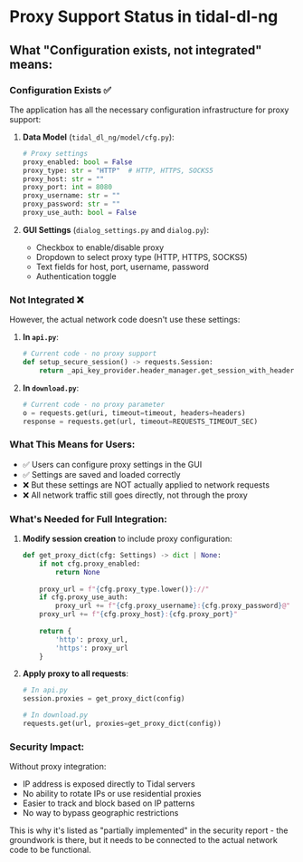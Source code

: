 # Proxy Support Status in tidal-dl-ng

## What "Configuration exists, not integrated" means:

### Configuration Exists ✅
The application has all the necessary configuration infrastructure for proxy support:

1. **Data Model** (`tidal_dl_ng/model/cfg.py`):
   ```python
   # Proxy settings
   proxy_enabled: bool = False
   proxy_type: str = "HTTP"  # HTTP, HTTPS, SOCKS5
   proxy_host: str = ""
   proxy_port: int = 8080
   proxy_username: str = ""
   proxy_password: str = ""
   proxy_use_auth: bool = False
   ```

2. **GUI Settings** (`dialog_settings.py` and `dialog.py`):
   - Checkbox to enable/disable proxy
   - Dropdown to select proxy type (HTTP, HTTPS, SOCKS5)
   - Text fields for host, port, username, password
   - Authentication toggle

### Not Integrated ❌
However, the actual network code doesn't use these settings:

1. **In `api.py`**:
   ```python
   # Current code - no proxy support
   def setup_secure_session() -> requests.Session:
       return _api_key_provider.header_manager.get_session_with_headers()
   ```

2. **In `download.py`**:
   ```python
   # Current code - no proxy parameter
   o = requests.get(uri, timeout=timeout, headers=headers)
   response = requests.get(url, timeout=REQUESTS_TIMEOUT_SEC)
   ```

### What This Means for Users:
- ✅ Users can configure proxy settings in the GUI
- ✅ Settings are saved and loaded correctly
- ❌ But these settings are NOT actually applied to network requests
- ❌ All network traffic still goes directly, not through the proxy

### What's Needed for Full Integration:

1. **Modify session creation** to include proxy configuration:
   ```python
   def get_proxy_dict(cfg: Settings) -> dict | None:
       if not cfg.proxy_enabled:
           return None
       
       proxy_url = f"{cfg.proxy_type.lower()}://"
       if cfg.proxy_use_auth:
           proxy_url += f"{cfg.proxy_username}:{cfg.proxy_password}@"
       proxy_url += f"{cfg.proxy_host}:{cfg.proxy_port}"
       
       return {
           'http': proxy_url,
           'https': proxy_url
       }
   ```

2. **Apply proxy to all requests**:
   ```python
   # In api.py
   session.proxies = get_proxy_dict(config)
   
   # In download.py
   requests.get(url, proxies=get_proxy_dict(config))
   ```

### Security Impact:
Without proxy integration:
- IP address is exposed directly to Tidal servers
- No ability to rotate IPs or use residential proxies
- Easier to track and block based on IP patterns
- No way to bypass geographic restrictions

This is why it's listed as "partially implemented" in the security report - the groundwork is there, but it needs to be connected to the actual network code to be functional.
